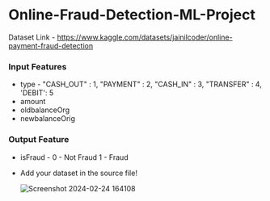 # Online-Fraud-Detection-ML-Project
 Dataset Link - https://www.kaggle.com/datasets/jainilcoder/online-payment-fraud-detection

### Input Features
* type - "CASH_OUT" : 1,
         "PAYMENT" : 2,
         "CASH_IN" : 3,
         "TRANSFER" : 4,
         'DEBIT': 5
* amount
* oldbalanceOrg
* newbalanceOrig

### Output Feature
* isFraud - 0 - Not Fraud
            1 - Fraud

* Add your dataset in the source file!

  ![Screenshot 2024-02-24 164108](https://github.com/Pragna235/Online-Payment-Fraud-Detection-ML-Project/assets/109524200/68da6dfe-8752-44df-873c-ee7b03b9adaa)

